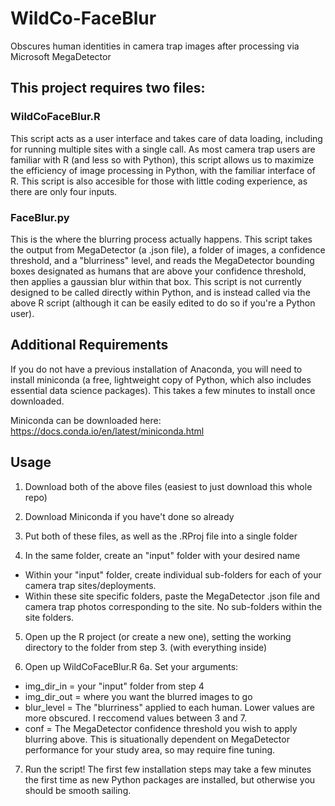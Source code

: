 # WildCo-FaceBlur
Obscures human identities in camera trap images after processing via Microsoft MegaDetector

## This project requires two files:
### WildCoFaceBlur.R
This script acts as a user interface and takes care of data loading, including for running multiple sites with a single call. As most camera trap users are familiar with R (and less so with Python), this script allows us to maximize the efficiency of image processing in Python, with the familiar interface of R. This script is also accesible for those with little coding experience, as there are only four inputs. 

### FaceBlur.py
This is the where the blurring process actually happens. This script takes the output from MegaDetector (a .json file), a folder of images, a confidence threshold, and a "blurriness" level, and reads the MegaDetector bounding boxes designated as humans that are above your confidence threshold, then applies a gaussian blur within that box. This script is not currently designed to be called directly within Python, and is instead called via the above R script (although it can be easily edited to do so if you're a Python user). 

## Additional Requirements
If you do not have a previous installation of Anaconda, you will need to install miniconda (a free, lightweight copy of Python, which also includes essential data science packages). This takes a few minutes to install once downloaded. 

Miniconda can be downloaded here: https://docs.conda.io/en/latest/miniconda.html

## Usage
1. Download both of the above files (easiest to just download this whole repo)

2. Download Miniconda if you have't done so already

3. Put both of these files, as well as the .RProj file into a single folder 

4. In the same folder, create an "input" folder with your desired name
* Within your "input" folder, create individual sub-folders for each of your camera trap sites/deployments. 
* Within these site specific folders, paste the MegaDetector .json file and camera trap photos corresponding to the site. No sub-folders within the site folders. 
  
5. Open up the R project (or create a new one), setting the working directory to the folder from step 3. (with everything inside)

6. Open up WildCoFaceBlur.R 
6a. Set your arguments:
* img_dir_in = your "input" folder from step 4
* img_dir_out = where you want the blurred images to go
* blur_level = The "blurriness" applied to each human. Lower values are more obscured. I reccomend values between 3 and 7. 
* conf = The MegaDetector confidence threshold you wish to apply blurring above. This is situationally dependent on MegaDetector performance for your study area, so may     require fine tuning. 
    
 7. Run the script! The first few installation steps may take a few minutes the first time as new Python packages are installed, but otherwise you should be smooth sailing. 


